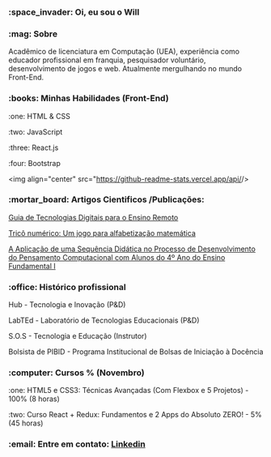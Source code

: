 <h3 align="left">:space_invader: Oi, eu sou o Will</h3>

<h3 align="left">:mag: Sobre</h3>
<p>Acadêmico de licenciatura em Computação (UEA), experiência como educador profissional em franquia, pesquisador voluntário, desenvolvimento de jogos e web. Atualmente mergulhando no mundo Front-End.</p>

<h3 align="left">:books: Minhas Habilidades (Front-End)</h3>
<p>:one: HTML & CSS</p>
<p>:two: JavaScript</p>
<p>:three: React.js</p>
<p>:four: Bootstrap</p>

<img align="center" src="https://github-readme-stats.vercel.app/api/<top-langs>/>


<h3 align="left">:mortar_board: Artigos Cientificos /Publicações: </h3>

<a href="http://www3.uea.edu.br/home.php?dest=noticia&notId=65291" target="_blank">Guia de Tecnologias Digitais para o Ensino Remoto</a>

<a href="https://www.br-ie.org/pub/index.php/wcbie/article/view/8238" target="_blank">Tricô numérico: Um jogo para alfabetização matemática</a>

<a href="#" target="_blank">A Aplicação de uma Sequência Didática no Processo de Desenvolvimento do Pensamento Computacional com Alunos do 4º Ano do Ensino Fundamental I</a>

<h3 align="left">:office: Histórico profissional </h3>
<p> Hub - Tecnologia e Inovação (P&D)
<p> LabTEd - Laboratório de Tecnologias Educacionais (P&D)
<p> S.O.S - Tecnologia e Educação (Instrutor)
<p> Bolsista de PIBID - Programa Institucional de Bolsas de Iniciação à Docência</p>

<h3 align="left">:computer: Cursos % (Novembro)</h3>
<p>:one: HTML5 e CSS3: Técnicas Avançadas (Com Flexbox e 5 Projetos) - 100% (8 horas)</p>
<p>:two: Curso React + Redux: Fundamentos e 2 Apps do Absoluto ZERO! - 5% (45 horas) </p>


<h3 align="left">:email: Entre em contato: <a href="https://www.linkedin.com/in/wdma/">Linkedin</a></h3>
